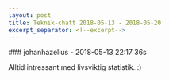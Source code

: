 ```yaml
---
layout: post
title: Teknik-chatt 2018-05-13 - 2018-05-20
excerpt_separator: <!--excerpt-->
---
```

<section class="message" markdown="1">
### johanhazelius - 2018-05-13 22:17 36s

Alltid intressant med livsviktig statistik..:)

<!--excerpt-->
</section>